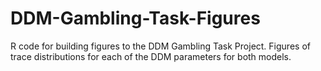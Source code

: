 # DDM-Gambling-Task-Figures
R code for building figures to the DDM Gambling Task Project. Figures of trace distributions for each of the DDM parameters for both models.
